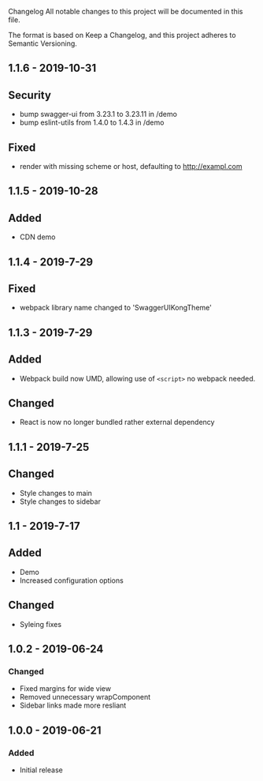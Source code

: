 Changelog
All notable changes to this project will be documented in this file.

The format is based on Keep a Changelog, and this project adheres to Semantic Versioning.
## 1.1.6 - 2019-10-31
## Security
- bump swagger-ui from 3.23.1 to 3.23.11 in /demo
- bump eslint-utils from 1.4.0 to 1.4.3 in /demo
## Fixed
- render with missing scheme or host, defaulting to http://exampl.com

## 1.1.5 - 2019-10-28
## Added
- CDN demo

## 1.1.4 - 2019-7-29
## Fixed
- webpack library name changed to 'SwaggerUIKongTheme'

## 1.1.3 - 2019-7-29
## Added
- Webpack build now UMD, allowing use  of ```<script>``` no webpack needed.
## Changed
- React is now no longer bundled rather external dependency

## 1.1.1 - 2019-7-25
## Changed
- Style changes to main
- Style changes to sidebar

## 1.1 - 2019-7-17
## Added
- Demo
- Increased configuration options
## Changed
- Syleing fixes

## 1.0.2 - 2019-06-24
### Changed
- Fixed margins for wide view
- Removed unnecessary wrapComponent
- Sidebar links made more resliant

## 1.0.0 - 2019-06-21
### Added
- Initial release